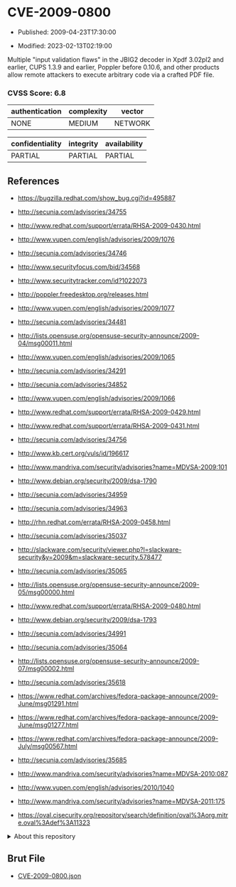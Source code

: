 # CVE-2009-0800

- Published: 2009-04-23T17:30:00

- Modified: 2023-02-13T02:19:00

Multiple "input validation flaws" in the JBIG2 decoder in Xpdf 3.02pl2 and earlier, CUPS 1.3.9 and earlier, Poppler before 0.10.6, and other products allow remote attackers to execute arbitrary code via a crafted PDF file.

### CVSS Score: **6.8**

| authentication | complexity | vector |
| --- | --- | --- |
| NONE | MEDIUM | NETWORK |

| confidentiality | integrity | availability |
| --- | --- | --- |
| PARTIAL | PARTIAL | PARTIAL |

## References

* https://bugzilla.redhat.com/show_bug.cgi?id=495887

* http://secunia.com/advisories/34755

* http://www.redhat.com/support/errata/RHSA-2009-0430.html

* http://www.vupen.com/english/advisories/2009/1076

* http://secunia.com/advisories/34746

* http://www.securityfocus.com/bid/34568

* http://www.securitytracker.com/id?1022073

* http://poppler.freedesktop.org/releases.html

* http://www.vupen.com/english/advisories/2009/1077

* http://secunia.com/advisories/34481

* http://lists.opensuse.org/opensuse-security-announce/2009-04/msg00011.html

* http://www.vupen.com/english/advisories/2009/1065

* http://secunia.com/advisories/34291

* http://secunia.com/advisories/34852

* http://www.vupen.com/english/advisories/2009/1066

* http://www.redhat.com/support/errata/RHSA-2009-0429.html

* http://www.redhat.com/support/errata/RHSA-2009-0431.html

* http://secunia.com/advisories/34756

* http://www.kb.cert.org/vuls/id/196617

* http://www.mandriva.com/security/advisories?name=MDVSA-2009:101

* http://www.debian.org/security/2009/dsa-1790

* http://secunia.com/advisories/34959

* http://secunia.com/advisories/34963

* http://rhn.redhat.com/errata/RHSA-2009-0458.html

* http://secunia.com/advisories/35037

* http://slackware.com/security/viewer.php?l=slackware-security&y=2009&m=slackware-security.578477

* http://secunia.com/advisories/35065

* http://lists.opensuse.org/opensuse-security-announce/2009-05/msg00000.html

* http://www.redhat.com/support/errata/RHSA-2009-0480.html

* http://www.debian.org/security/2009/dsa-1793

* http://secunia.com/advisories/34991

* http://secunia.com/advisories/35064

* http://lists.opensuse.org/opensuse-security-announce/2009-07/msg00002.html

* http://secunia.com/advisories/35618

* https://www.redhat.com/archives/fedora-package-announce/2009-June/msg01291.html

* https://www.redhat.com/archives/fedora-package-announce/2009-June/msg01277.html

* https://www.redhat.com/archives/fedora-package-announce/2009-July/msg00567.html

* http://secunia.com/advisories/35685

* http://www.mandriva.com/security/advisories?name=MDVSA-2010:087

* http://www.vupen.com/english/advisories/2010/1040

* http://www.mandriva.com/security/advisories?name=MDVSA-2011:175

* https://oval.cisecurity.org/repository/search/definition/oval%3Aorg.mitre.oval%3Adef%3A11323

<details>
<summary>About this repository</summary> 

  This repository is part of the project [Live Hack CVE](https://github.com/Live-Hack-CVE). Main website can be found [www.live-hack.org](https://www.live-hack.org) 
  
  Made by [Sn0wAlice](https://github.com/Sn0wAlice) for the people that care about security and need to have a feed of the latest CVEs. Hope you enjoy it, don't forget to star the repo and follow me on [Twitter](https://twitter.com/Sn0wAlice) and [Github](https://github.com/Sn0wAlice). And that is my [personnal website](https://www.alice-snow.me/)

  - [Home Page](https://github.com/Live-Hack-CVE)
  - [Framework](https://github.com/Live-Hack-CVE/cve-framework)
  - [CVE database](https://github.com/Live-Hack-CVE/full_database)
  - [Changelog](https://github.com/Live-Hack-CVE/Changelog)
</details>

## Brut File

* [CVE-2009-0800.json](https://raw.githubusercontent.com/Live-Hack-CVE/full_database/main/cves/2009/CVE-2009-0800.json)

